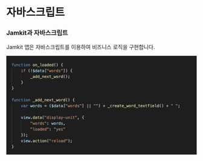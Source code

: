 # 자바스크립트

### Jamkit과 자바스크립트

Jamkit 앱은 자바스크립트를 이용하여 비즈니스 로직을 구현합니다.

<!--
&lt;To Do: 지원되는 ECMAScript/JavaScript 버전 정보 확인 후 기재 필요&gt;

&lt;To Do: 주요 런타임 함수, 레퍼런스 관련 언급 필요&gt;
-->

![](images/javascript.png)
